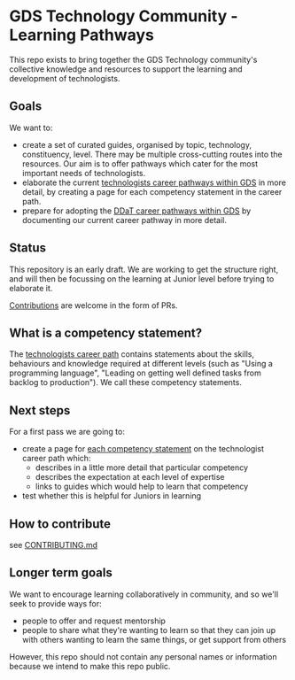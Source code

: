 # GDS Technology Community - Learning Pathways

This repo exists to bring together the GDS Technology community's collective knowledge and resources to support the learning and development of technologists.

## Goals

We want to:

- create a set of curated guides, organised by topic, technology, constituency, level. There may be multiple cross-cutting routes into the resources. Our aim is to offer pathways which cater for the most important needs of technologists.
- elaborate the current [technologists career pathways within GDS](https://docs.google.com/document/d/1_svjdchS8LIyKDF6-FAfVPSuvJmoIRgTQukuxl0XRfM/edit) in more detail, by creating a page for each competency statement in the career path.
- prepare for adopting the [DDaT career pathways within GDS](https://www.gov.uk/government/collections/digital-data-and-technology-job-roles-in-government#technical:-software-developer-) by documenting our current career pathway in more detail.

## Status

This repository is an early draft.  We are working to get the structure right, and will then be focussing on the learning at Junior level before trying to elaborate it.

[Contributions](CONTRIBUTING.md) are welcome in the form of PRs.

## What is a competency statement?

The [technologists career path](https://docs.google.com/document/d/1_svjdchS8LIyKDF6-FAfVPSuvJmoIRgTQukuxl0XRfM/edit) contains statements about the skills, behaviours and knowledge required at different levels (such as "Using a programming language", "Leading on getting well defined tasks from backlog to production"). We call these competency statements.

## Next steps

For a first pass we are going to:

- create a page for [each competency statement](/career-path/competencies/) on the technologist career path which:
  - describes in a little more detail that particular competency
  - describes the expectation at each level of expertise
  - links to guides which would help to learn that competency
- test whether this is helpful for Juniors in learning

## How to contribute

see [CONTRIBUTING.md](CONTRIBUTING.md)

## Longer term goals

We want to encourage learning collaboratively in community, and so we'll seek to provide ways for:

- people to offer and request mentorship
- people to share what they're wanting to learn so that they can join up with others wanting to learn the same things, or get support from others

However, this repo should not contain any personal names or information because we intend to make this repo public.
